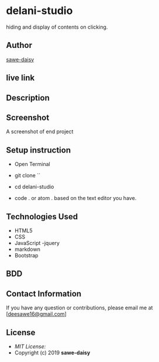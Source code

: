 # delani-studio

hiding and display of contents on clicking.

## Author

[sawe-daisy](https://github.com/sawe-daisy)

## live link

## Description

## Screenshot

A screenshot of end project

## Setup instruction

- Open Terminal

- git clone ``

- cd delani-studio

- code . or atom . based on the text editor you have.

## Technologies Used

- HTML5
- CSS
- JavaScript
  -jquery
- markdown
- Bootstrap

## BDD

## Contact Information

If you have any question or contributions, please email me at [deesawe16@gmail.com]

## License

- _MIT License:_
- Copyright (c) 2019 **sawe-daisy**
